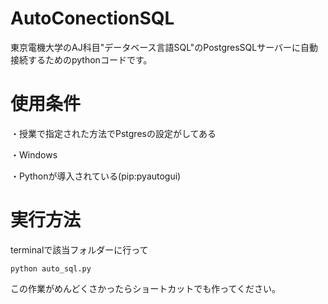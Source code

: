 # AutoConectionSQL
東京電機大学のAJ科目"データベース言語SQL"のPostgresSQLサーバーに自動接続するためのpythonコードです。

# 使用条件
・授業で指定された方法でPstgresの設定がしてある

・Windows

・Pythonが導入されている(pip:pyautogui)

# 実行方法
terminalで該当フォルダーに行って

`python auto_sql.py`

この作業がめんどくさかったらショートカットでも作ってください。
